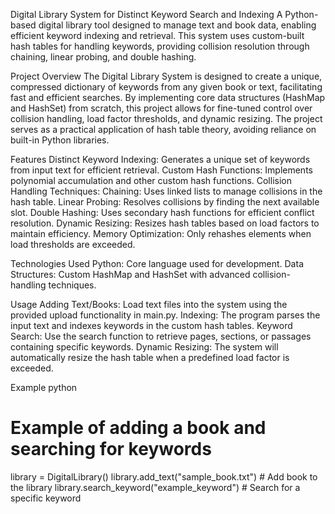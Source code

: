 Digital Library System for Distinct Keyword Search and Indexing
A Python-based digital library tool designed to manage text and book data, enabling efficient keyword indexing and retrieval. This system uses custom-built hash tables for handling keywords, providing collision resolution through chaining, linear probing, and double hashing.

Project Overview
The Digital Library System is designed to create a unique, compressed dictionary of keywords from any given book or text, facilitating fast and efficient searches. By implementing core data structures 
(HashMap and HashSet) from scratch, this project allows for fine-tuned control over collision handling, load factor thresholds, and dynamic resizing. The project serves as a practical application of 
hash table theory, avoiding reliance on built-in Python libraries.

Features
Distinct Keyword Indexing: Generates a unique set of keywords from input text for efficient retrieval.
Custom Hash Functions: Implements polynomial accumulation and other custom hash functions.
Collision Handling Techniques:
Chaining: Uses linked lists to manage collisions in the hash table.
Linear Probing: Resolves collisions by finding the next available slot.
Double Hashing: Uses secondary hash functions for efficient conflict resolution.
Dynamic Resizing: Resizes hash tables based on load factors to maintain efficiency.
Memory Optimization: Only rehashes elements when load thresholds are exceeded.


Technologies Used
Python: Core language used for development.
Data Structures: Custom HashMap and HashSet with advanced collision-handling techniques.

Usage
Adding Text/Books: Load text files into the system using the provided upload functionality in main.py.
Indexing: The program parses the input text and indexes keywords in the custom hash tables.
Keyword Search: Use the search function to retrieve pages, sections, or passages containing specific keywords.
Dynamic Resizing: The system will automatically resize the hash table when a predefined load factor is exceeded.

Example
python

# Example of adding a book and searching for keywords
library = DigitalLibrary()
library.add_text("sample_book.txt")       # Add book to the library
library.search_keyword("example_keyword") # Search for a specific keyword
